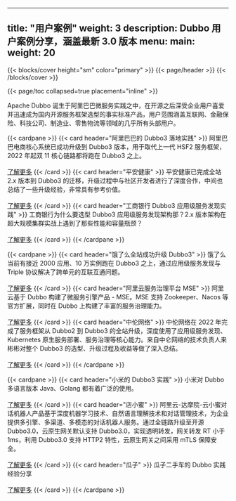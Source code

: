
---
title: "用户案例"
weight: 3
description: Dubbo 用户案例分享，涵盖最新 3.0 版本
menu:
  main:
    weight: 20
---

{{< blocks/cover height="sm" color="primary" >}}
{{< page/header >}}
{{< /blocks/cover >}}

<div class="container l-container--padded">

<div class="row">
{{< page/toc collapsed=true placement="inline" >}}
</div>

<div class="row">
<div class="col-12 col-lg-12">
<p class="my-3">
Apache Dubbo 诞生于阿里巴巴微服务实践之中，在开源之后深受企业用户喜爱并迅速成为国内开源服务框架选型的事实标准产品，用户范围涵盖互联网、金融保险、科技公司、制造业、零售物流等领域的几乎所有头部用户。
</p>

{{< cardpane >}}
  {{< card header="阿里巴巴的 Dubbo3 落地实践" >}}
阿里巴巴电商核心系统已成功升级到 Dubbo3 版本，用于取代上一代 HSF2 服务框架，2022 年起双 11 核心链路都将跑在 Dubbo3 之上。<br/><br/>
<a href='{{< relref "alibaba" >}}'>了解更多</a>
  {{< /card >}}
  {{< card header="平安健康" >}}
  平安健康已完成全站 2.x 版本到 Dubbo3 的迁移，升级过程中与社区开发者进行了深度合作，中间也总结了一些升级经验，非常具有参考价值。<br/><br/>
  <a href='{{< relref "pingan" >}}'>了解更多</a>
  {{< /card >}}
  {{< card header="工商银行 Dubbo3 应用级服务发现实践" >}}
  工商银行为什么要选型 Dubbo3 应用级服务发现架构那？2.x 版本架构在超大规模集群实战上遇到了那些性能和容量瓶颈？<br/><br/>
  <a href='{{< relref "icbc" >}}'>了解更多</a>
  {{< /card >}}
{{< /cardpane >}}

{{< cardpane >}}
  {{< card header="饿了么全站成功升级 Dubbo3" >}}
  饿了么当前有接近 2000 应用、10 万实例跑在 Dubbo3 之上，通过应用级服务发现与 Triple 协议解决了跨单元的互联互通问题。<br/><br/>
  <a href='{{< relref "eleme" >}}'>了解更多</a>
  {{< /card >}}
  {{< card header="阿里云服务治理平台 MSE" >}}
  阿里云基于 Dubbo 构建了微服务引擎产品 - MSE。MSE 支持 Zookeeper、Nacos 等官方扩展，同时在 Dubbo 上构建了丰富的服务治理能力。<br/><br/>
  <a href='https://www.aliyun.com/product/aliware/mse?spm=dubbo-website.topbar.0.0.0' target='_blank'>了解更多</a>
    {{< /card >}}
  {{< card header="中伦网络" >}}
  中伦网络在 2022 年完成了服务框架从 Dubbo2 到 Dubbo3 的全站升级，深度使用了应用级服务发现、Kubernetes 原生服务部署、服务治理等核心能力。来自中仑网络的技术负责人来彬彬对整个 Dubbo3 的选型、升级过程及收益等做了深入总结。<br/><br/>
  <a href='{{< relref "xiaomi" >}}'>了解更多</a>
  {{< /card >}}
{{< /cardpane >}}

{{< cardpane >}}
  {{< card header="小米的 Dubbo3 实践" >}}
  小米对 Dubbo 多语言版本 Java、Golang 都有着广泛的使用。<br/><br/>
  <a href='{{< relref "xiaomi" >}}'>了解更多</a>
  {{< /card >}}
  {{< card header="店小蜜" >}}
  阿里云-达摩院-云小蜜对话机器人产品基于深度机器学习技术、自然语言理解技术和对话管理技术，为企业提供多引擎、多渠道、多模态的对话机器人服务。通过全链路升级至开源 Dubbo3.0，云原生网关默认支持 Dubbo3.0，实现透明转发，网关转发 RT 小于 1ms，利用 Dubbo3.0 支持 HTTP2 特性，云原生网关之间采用 mTLS 保障安全。<br/><br/>
  <a href='{{< relref "xiaomi" >}}'>了解更多</a>
  {{< /card >}}
  {{< card header="瓜子" >}}
  瓜子二手车的 Dubbo 实践经验分享<br/><br/>
  <a href='{{< relref "xiaomi" >}}'>了解更多</a>
  {{< /card >}}
{{< /cardpane >}}
</div>
</div>
</div>